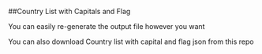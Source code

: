 ##Country List with Capitals and Flag

You can easily re-generate the output file however you want

You can also download Country list with capital and flag json from this repo

